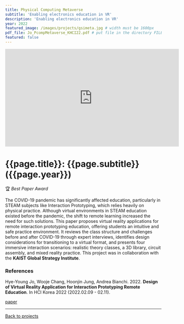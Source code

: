 ```yaml
---
title: Physical Computing Metaverse
subtitle: 'Enabling electronics education in VR'
description: 'Enabling electronics education in VR'
year: 2022
featured_image: /images/projects/gsimeta.jpg # width must be 1600px
pdf_file: Jo_PcompMetaverse_KHCI22.pdf # put file in the directory FILES
featured: false
---
```


<!--
<div class="gallery" data-columns="1">
	<img src="/images/projects/example.jpg">
	<img src="/images/projects/example.jpg">
	<img src="/images/projects/example.jpg">
</div>
 -->

<!-- DO NOT CHANGE MANUALLY -->

<iframe width="560" height="315" src="https://www.youtube.com/embed/PzI8_2K_itY" frameborder="0" allow="accelerometer; autoplay; encrypted-media; gyroscope; picture-in-picture" allowfullscreen></iframe>

# {{page.title}}: {{page.subtitle}} ({{page.year}})

🏆 _Best Paper Award_

The COVID-19 pandemic has significantly affected education, particularly in STEAM subjects like Interaction Prototyping, which relies heavily on physical practice. Although virtual environments in STEAM education existed before the pandemic, the shift to remote learning increased the need for such solutions. This paper proposes virtual reality applications for remote interaction prototyping education, offering students an intuitive and safe practice environment. It reviews the class structure and challenges before and after COVID-19 through expert interviews, identifies design considerations for transitioning to a virtual format, and presents four immersive interaction scenarios: realistic theory classes, a 3D library, circuit assembly, and mixed reality practice.
This project was in collaboration with the **KAIST Global Strategy Institute**.

### References

Hye-Young Jo, Wooje Chang, Hoonjin Jung, Andrea Bianchi. 2022. **Design of Virtual Reality Application for Interaction Prototyping Remote Education**. In HCI Korea 2022 (2022.02.09 - 02.11).

<!-- DO NOT CHANGE MANUALLY -->

<a href="{{ site.url }}/files/{{ page.year }}/{{ page.pdf_file }}" target="_blank">paper</a>&nbsp;&nbsp;&nbsp;

---

<a href="/index.html" class="button button--large">Back to projects</a>
